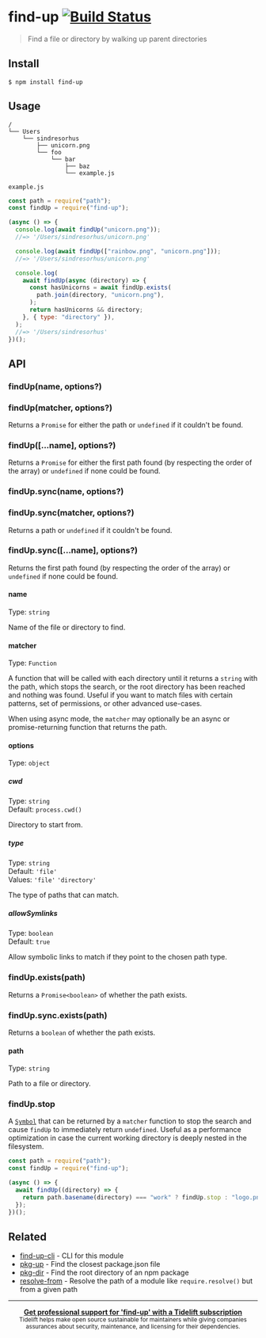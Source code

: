 # find-up [![Build Status](https://travis-ci.com/sindresorhus/find-up.svg?branch=master)](https://travis-ci.com/github/sindresorhus/find-up)

> Find a file or directory by walking up parent directories

## Install

```
$ npm install find-up
```

## Usage

```
/
└── Users
    └── sindresorhus
        ├── unicorn.png
        └── foo
            └── bar
                ├── baz
                └── example.js
```

`example.js`

```js
const path = require("path");
const findUp = require("find-up");

(async () => {
  console.log(await findUp("unicorn.png"));
  //=> '/Users/sindresorhus/unicorn.png'

  console.log(await findUp(["rainbow.png", "unicorn.png"]));
  //=> '/Users/sindresorhus/unicorn.png'

  console.log(
    await findUp(async (directory) => {
      const hasUnicorns = await findUp.exists(
        path.join(directory, "unicorn.png"),
      );
      return hasUnicorns && directory;
    }, { type: "directory" }),
  );
  //=> '/Users/sindresorhus'
})();
```

## API

### findUp(name, options?)

### findUp(matcher, options?)

Returns a `Promise` for either the path or `undefined` if it couldn't be found.

### findUp([...name], options?)

Returns a `Promise` for either the first path found (by respecting the order of
the array) or `undefined` if none could be found.

### findUp.sync(name, options?)

### findUp.sync(matcher, options?)

Returns a path or `undefined` if it couldn't be found.

### findUp.sync([...name], options?)

Returns the first path found (by respecting the order of the array) or
`undefined` if none could be found.

#### name

Type: `string`

Name of the file or directory to find.

#### matcher

Type: `Function`

A function that will be called with each directory until it returns a `string`
with the path, which stops the search, or the root directory has been reached
and nothing was found. Useful if you want to match files with certain patterns,
set of permissions, or other advanced use-cases.

When using async mode, the `matcher` may optionally be an async or
promise-returning function that returns the path.

#### options

Type: `object`

##### cwd

Type: `string`\
Default: `process.cwd()`

Directory to start from.

##### type

Type: `string`\
Default: `'file'`\
Values: `'file'` `'directory'`

The type of paths that can match.

##### allowSymlinks

Type: `boolean`\
Default: `true`

Allow symbolic links to match if they point to the chosen path type.

### findUp.exists(path)

Returns a `Promise<boolean>` of whether the path exists.

### findUp.sync.exists(path)

Returns a `boolean` of whether the path exists.

#### path

Type: `string`

Path to a file or directory.

### findUp.stop

A
[`Symbol`](https://developer.mozilla.org/en-US/docs/Web/JavaScript/Reference/Global_Objects/Symbol)
that can be returned by a `matcher` function to stop the search and cause
`findUp` to immediately return `undefined`. Useful as a performance optimization
in case the current working directory is deeply nested in the filesystem.

```js
const path = require("path");
const findUp = require("find-up");

(async () => {
  await findUp((directory) => {
    return path.basename(directory) === "work" ? findUp.stop : "logo.png";
  });
})();
```

## Related

- [find-up-cli](https://github.com/sindresorhus/find-up-cli) - CLI for this
  module
- [pkg-up](https://github.com/sindresorhus/pkg-up) - Find the closest
  package.json file
- [pkg-dir](https://github.com/sindresorhus/pkg-dir) - Find the root directory
  of an npm package
- [resolve-from](https://github.com/sindresorhus/resolve-from) - Resolve the
  path of a module like `require.resolve()` but from a given path

---

<div align="center">
	<b>
		<a href="https://tidelift.com/subscription/pkg/npm-find-up?utm_source=npm-find-up&utm_medium=referral&utm_campaign=readme">Get professional support for 'find-up' with a Tidelift subscription</a>
	</b>
	<br>
	<sub>
		Tidelift helps make open source sustainable for maintainers while giving companies<br>assurances about security, maintenance, and licensing for their dependencies.
	</sub>
</div>
